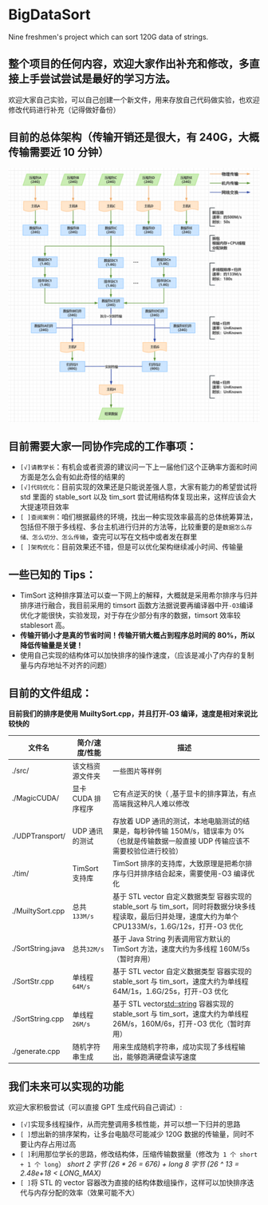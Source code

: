 # BigDataSort

Nine freshmen's project which can sort 120G data of strings.

## **整个项目的任何内容，欢迎大家作出补充和修改，多直接上手尝试尝试是最好的学习方法。**

欢迎大家自己实验，可以自己创建一个新文件，用来存放自己代码做实验，也欢迎修改代码进行补充（记得做好备份）

## 目前的总体架构（传输开销还是很大，有 240G，大概传输需要近 10 分钟）

![架构demo1](./src/%E6%9E%B6%E6%9E%84demo1.png)

## 目前需要大家一同协作完成的工作事项：

- `[√]请教学长`：有机会或者资源的建议问一下上一届他们这个正确率方面和时间方面是怎么会有如此奇怪的结果的
- `[√]代码优化`：目前实现的效果还是只能说差强人意，大家有能力的希望尝试将 std 里面的 stable_sort 以及 tim_sort 尝试用结构体复现出来，这样应该会大大提速项目效率
- `[ ]查阅案例`：咱们根据最终的环境，找出一种实现效率最高的总体统筹算法，包括但不限于多线程、多台主机进行归并的方法等，比较重要的是`数据怎么存储、怎么切分、怎么传输`，查完可以写在文档中或者发在群里
- `[ ]架构优化`：目前效果还不错，但是可以优化架构继续减小时间、传输量

## 一些已知的 Tips：

- TimSort 这种排序算法可以查一下网上的解释，大概就是采用希尔排序与归并排序进行融合，我目前采用的 timsort 函数方法据说要再编译器中开`-O3`编译优化才能很快，实验发现，对于存在少部分有序的数据，timsort 效率较 stablesort 高。
- **传输开销小才是真的节省时间！传输开销大概占到程序总时间的 80%，所以降低传输量是关键！**
- 使用自己实现的结构体可以加快排序的操作速度，（应该是减小了内存的复制量与内存地址不对齐的问题）

## 目前的文件组成：

**目前我们的排序是使用 MuiltySort.cpp，并且打开-O3 编译，速度是相对来说比较快的**

| 文件名            | 简介/速度/性能     | 描述                                                                                                                                                             |
| ----------------- | ------------------ | ---------------------------------------------------------------------------------------------------------------------------------------------------------------- |
| ./src/            | 该文档资源文件夹   | 一些图片等样例                                                                                                                                                   |
| ./MagicCUDA/      | 显卡 CUDA 排序程序 | 它有点逆天的快（ ,基于显卡的排序算法，有点高端我这种凡人难以修改                                                                                                 |
| ./UDPTransport/   | UDP 通讯的测试     | 存放着 UDP 通讯的测试，本地电脑测试的结果是，每秒钟传输 150M/s，错误率为 0%（也就是传输数据一般直接 UDP 传输应该不需要校验位进行校验）                           |
| ./tim/            | TimSort 支持库     | TimSort 排序的支持库，大致原理是把希尔排序与归并排序结合起来，需要使用-O3 编译优化                                                                               |
| ./MuiltySort.cpp  | 总共`133M/s`       | 基于 STL vector<Str> 自定义数据类型 容器实现的 stable_sort 与 tim_sort，同时将数据分块多线程读取，最后归并处理，速度大约为单个 CPU133M/s，1.6G/12s，打开-O3 优化 |
| ./SortString.java | 总共`32M/s`        | 基于 Java String 列表调用官方默认的 TimSort 方法，速度大约为多线程 160M/5s（暂时弃用）                                                                           |
| ./SortStr.cpp     | 单线程`64M/s`      | 基于 STL vector<Str> 自定义数据类型 容器实现的 stable_sort 与 tim_sort，速度大约为单线程 64M/1s，1.6G/25s，打开-O3 优化                                          |
| ./SortString.cpp  | 单线程`26M/s`      | 基于 STL vector<std::string> 容器实现的 stable_sort 与 tim_sort，速度大约为单线程 26M/s，160M/6s，打开-O3 优化（暂时弃用）                                       |
| ./generate.cpp    | 随机字符串生成     | 用来生成随机字符串，成功实现了多线程输出，能够跑满硬盘读写速度                                                                                                   |

## 我们未来可以实现的功能

欢迎大家积极尝试（可以直接 GPT 生成代码自己调试）:

- `[√]`实现多线程操作，从而完整调用多核性能，并可以想一下归并的思路
- `[ ]`想出新的排序架构，让多台电脑尽可能减少 120G 数据的传输量，同时不要让内存占用过高
- `[ ]`利用那位学长的思路，修改结构体，压缩传输数据量（修改为` 1 个 short + 1 个 long`） _short 2 字节 (26 \* 26 = 676) + long 8 字节 (26 ^ 13 = 2.48e+18 < LONG_MAX)_
- `[ ]`将 STL 的 vector 容器改为直接的结构体数组操作，这样可以加快排序迭代与内存分配的效率（效果可能不大）

